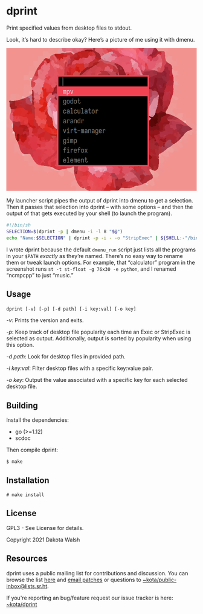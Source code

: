 # dprint

Print specified values from desktop files to stdout.

Look, it’s hard to describe okay? Here’s a picture of me using it with dmenu.

![1](img.webp)

My launcher script pipes the output of dprint into dmenu to get a selection.
Then it passes that selection into dprint – with some options – and then the
output of that gets executed by your shell (to launch the program).

```sh
#!/bin/sh
SELECTION=$(dprint -p | dmenu -i -l 8 "$@")
echo "Name:$SELECTION" | dprint -p -i - -o "StripExec" | ${SHELL:-"/bin/sh"} &
```

I wrote dprint because the default `dmenu_run` script just lists all the
programs in your `$PATH` _exactly_ as they’re named. There’s no easy way to
rename them or tweak launch options. For example, that “calculator” program in
the screenshot runs `st -t st-float -g 76x30 -e python`, and I renamed “ncmpcpp”
to just “music.”

## Usage

`dprint [-v] [-p] [-d path] [-i key:val] [-o key]`

*-v*: Prints the version and exits.

*-p*: Keep track of desktop file popularity each time an Exec or StripExec is selected
as output. Additionally, output is sorted by popularity when using this option.

*-d path*: Look for desktop files in provided path.

*-i key:val*: Filter desktop files with a specific key:value pair.

*-o key*: Output the value associated with a specific key for each selected desktop file.

## Building

Install the dependencies:

- go (>=1.12)
- scdoc

Then compile dprint:

    $ make

## Installation

    # make install

## License

GPL3 - See License for details.

Copyright 2021 Dakota Walsh

## Resources

dprint uses a public mailing list for contributions and discussion. You can
browse the list [here](https://lists.sr.ht/~kota/public-inbox) and [email
patches](https://git-send-email.io) or questions to
[~kota/public-inbox@lists.sr.ht](https://lists.sr.ht/~kota/public-inbox).

If you're reporting an bug/feature request our issue tracker is here:
[~kota/dprint](https://todo.sr.ht/~kota/dprint)
